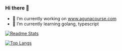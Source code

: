 ### Hi there 👋

<!--
**tiojevero/tiojevero** is a ✨ _special_ ✨ repository because its `README.md` (this file) appears on your GitHub profile.

Here are some ideas to get you started:
-->

- 🔭 I’m currently working on www.agunacourse.com
- 🌱 I’m currently learning golang, typescript
<!-- - 👯 I’m looking to collaborate on ... -->
<!-- - 🤔 I’m looking for help with ... -->
<!-- - 💬 Ask me about ... -->
<!-- - 📫 How to reach me: ... -->
<!-- - 😄 Pronouns: ... -->
<!-- - ⚡ Fun fact: ... -->

[![Readme Stats](https://github-readme-stats.vercel.app/api?username=tiojevero&show_icons=true&theme=tokyonight&count_private=true&hide=prs)](https://github.com/anuraghazra/github-readme-stats)

[![Top Langs](https://github-readme-stats.vercel.app/api/top-langs/?username=tiojevero&hide=html&layout=compact&theme=tokyonight)](https://github.com/anuraghazra/github-readme-stats)
